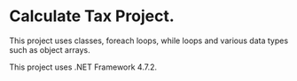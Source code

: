 # Calculate Tax Project.
This project uses classes, foreach loops, while loops and various data types such as object arrays.

This project uses .NET Framework 4.7.2.